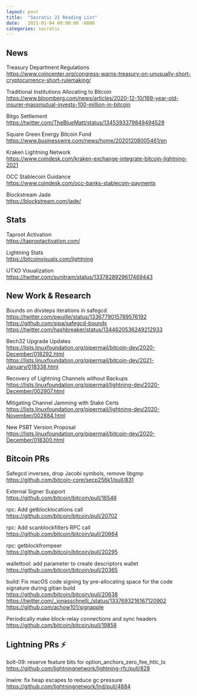 ```yaml
---
layout: post
title:  "Socratic 21 Reading List"
date:   2021-01-04 00:00:00 -0800
categories: socratic
---
```


## News

Treasury Department Regulations  
<https://www.coincenter.org/congress-warns-treasury-on-unusually-short-cryptocurrency-short-rulemaking/>

Traditional Institutions Allocating to Bitcoin  
<https://www.bloomberg.com/news/articles/2020-12-10/169-year-old-insurer-massmutual-invests-100-million-in-bitcoin>

Bitgo Settlement  
<https://twitter.com/TheBlueMatt/status/1345393379849494529>

Square Green Energy Bitcoin Fund  
<https://www.businesswire.com/news/home/20201208005461/en>

Kraken Lightning Network  
<https://www.coindesk.com/kraken-exchange-integrate-bitcoin-lightning-2021>

OCC Stablecoin Guidance  
<https://www.coindesk.com/occ-banks-stablecoin-payments>

Blockstream Jade  
<https://blockstream.com/jade/>



## Stats

Taproot Activation  
<https://taprootactivation.com/>

Lightning Stats  
<https://bitcoinvisuals.com/lightning>

UTXO Visualization  
<https://twitter.com/sunitram/status/1337828929617469443>



## New Work & Research

Bounds on divsteps iterations in safegcd  
<https://twitter.com/pwuille/status/1336779015789576192>  
<https://github.com/sipa/safegcd-bounds>  
<https://twitter.com/hashbreaker/status/1344620536249212933>

Bech32 Upgrade Updates  
<https://lists.linuxfoundation.org/pipermail/bitcoin-dev/2020-December/018292.html>  
<https://lists.linuxfoundation.org/pipermail/bitcoin-dev/2021-January/018338.html>


Recovery of Lightning Channels without Backups  
<https://lists.linuxfoundation.org/pipermail/lightning-dev/2020-December/002907.html>

Mitigating Channel Jamming with Stake Certs  
<https://lists.linuxfoundation.org/pipermail/lightning-dev/2020-November/002884.html>

New PSBT Version Proposal  
<https://lists.linuxfoundation.org/pipermail/bitcoin-dev/2020-December/018300.html>


## Bitcoin PRs

Safegcd inverses, drop Jacobi symbols, remove libgmp  
<https://github.com/bitcoin-core/secp256k1/pull/831>

External Signer Support  
<https://github.com/bitcoin/bitcoin/pull/16546>

rpc: Add getblocklocations call  
<https://github.com/bitcoin/bitcoin/pull/20702>

rpc: Add scanblockfilters RPC call  
<https://github.com/bitcoin/bitcoin/pull/20664>

rpc: getblockfrompeer  
<https://github.com/bitcoin/bitcoin/pull/20295>

wallettool: add parameter to create descriptors wallet  
<https://github.com/bitcoin/bitcoin/pull/20365>

build: Fix macOS code signing by pre-allocating space for the code signature during gitian build   
<https://github.com/bitcoin/bitcoin/pull/20638>  
<https://twitter.com/_jonasschnelli_/status/1337693216167120902>  
<https://github.com/achow101/signapple>

Periodically make block-relay connections and sync headers  
<https://github.com/bitcoin/bitcoin/pull/19858>


## Lightning PRs ⚡
bolt-09: reserve feature bits for option_anchors_zero_fee_htlc_tx  
<https://github.com/lightningnetwork/lightning-rfc/pull/828>

lnwire: fix heap escapes to reduce gc pressure  
<https://github.com/lightningnetwork/lnd/pull/4884>


